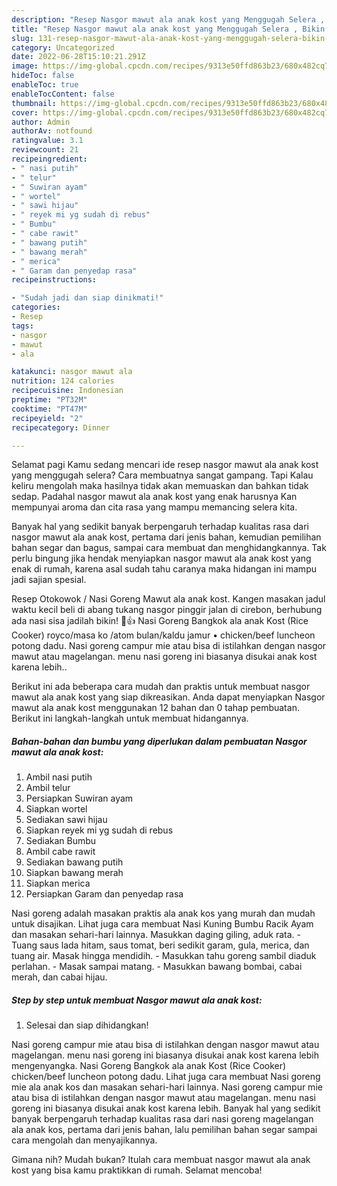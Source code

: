 ```yaml
---
description: "Resep Nasgor mawut ala anak kost yang Menggugah Selera , Bikin Ngiler"
title: "Resep Nasgor mawut ala anak kost yang Menggugah Selera , Bikin Ngiler"
slug: 131-resep-nasgor-mawut-ala-anak-kost-yang-menggugah-selera-bikin-ngiler
category: Uncategorized
date: 2022-06-28T15:10:21.291Z
image: https://img-global.cpcdn.com/recipes/9313e50ffd863b23/680x482cq70/nasgor-mawut-ala-anak-kost-foto-resep-utama.jpg
hideToc: false
enableToc: true
enableTocContent: false
thumbnail: https://img-global.cpcdn.com/recipes/9313e50ffd863b23/680x482cq70/nasgor-mawut-ala-anak-kost-foto-resep-utama.jpg
cover: https://img-global.cpcdn.com/recipes/9313e50ffd863b23/680x482cq70/nasgor-mawut-ala-anak-kost-foto-resep-utama.jpg
author: Admin
authorAv: notfound
ratingvalue: 3.1
reviewcount: 21
recipeingredient:
- " nasi putih"
- " telur"
- " Suwiran ayam"
- " wortel"
- " sawi hijau"
- " reyek mi yg sudah di rebus"
- " Bumbu"
- " cabe rawit"
- " bawang putih"
- " bawang merah"
- " merica"
- " Garam dan penyedap rasa"
recipeinstructions:

- "Sudah jadi dan siap dinikmati!"
categories:
- Resep
tags:
- nasgor
- mawut
- ala

katakunci: nasgor mawut ala 
nutrition: 124 calories
recipecuisine: Indonesian
preptime: "PT32M"
cooktime: "PT47M"
recipeyield: "2"
recipecategory: Dinner

---
```



Selamat pagi Kamu sedang mencari ide resep nasgor mawut ala anak kost yang menggugah selera? Cara membuatnya sangat gampang. Tapi Kalau keliru mengolah maka hasilnya tidak akan memuaskan dan bahkan tidak sedap. Padahal nasgor mawut ala anak kost yang enak harusnya Kan mempunyai aroma dan cita rasa yang mampu memancing selera kita.


Banyak hal yang sedikit banyak berpengaruh terhadap kualitas rasa dari nasgor mawut ala anak kost, pertama dari jenis bahan, kemudian pemilihan bahan segar dan bagus, sampai cara membuat dan menghidangkannya. Tak perlu bingung jika hendak menyiapkan nasgor mawut ala anak kost yang enak di rumah, karena asal sudah tahu caranya maka hidangan ini mampu jadi sajian spesial.

Resep Otokowok / Nasi Goreng Mawut ala anak kost. Kangen masakan jadul waktu kecil beli di abang tukang nasgor pinggir jalan di cirebon, berhubung ada nasi sisa jadilah bikin! 🤤👍 Nasi Goreng Bangkok ala anak Kost (Rice Cooker) royco/masa ko /atom bulan/kaldu jamur • chicken/beef luncheon potong dadu. Nasi goreng campur mie atau bisa di istilahkan dengan nasgor mawut atau magelangan. menu nasi goreng ini biasanya disukai anak kost karena lebih..


Berikut ini ada beberapa cara mudah dan praktis untuk membuat nasgor mawut ala anak kost yang siap dikreasikan. Anda dapat menyiapkan Nasgor mawut ala anak kost menggunakan 12 bahan dan 0 tahap pembuatan. Berikut ini langkah-langkah untuk membuat hidangannya.

<!--inarticleads1-->

##### Bahan-bahan dan bumbu yang diperlukan dalam pembuatan Nasgor mawut ala anak kost:

1. Ambil  nasi putih
1. Ambil  telur
1. Persiapkan  Suwiran ayam
1. Siapkan  wortel
1. Sediakan  sawi hijau
1. Siapkan  reyek mi yg sudah di rebus
1. Sediakan  Bumbu
1. Ambil  cabe rawit
1. Sediakan  bawang putih
1. Siapkan  bawang merah
1. Siapkan  merica
1. Persiapkan  Garam dan penyedap rasa


Nasi goreng adalah masakan praktis ala anak kos yang murah dan mudah untuk disajikan. Lihat juga cara membuat Nasi Kuning Bumbu Racik Ayam dan masakan sehari-hari lainnya. Masukkan daging giling, aduk rata. - Tuang saus lada hitam, saus tomat, beri sedikit garam, gula, merica, dan tuang air. Masak hingga mendidih. - Masukkan tahu goreng sambil diaduk perlahan. - Masak sampai matang. - Masukkan bawang bombai, cabai merah, dan cabai hijau. 

<!--inarticleads2-->

##### Step by step untuk membuat Nasgor mawut ala anak kost:


1. Selesai dan siap dihidangkan!

Nasi goreng campur mie atau bisa di istilahkan dengan nasgor mawut atau magelangan. menu nasi goreng ini biasanya disukai anak kost karena lebih mengenyangka. Nasi Goreng Bangkok ala anak Kost (Rice Cooker) chicken/beef luncheon potong dadu. Lihat juga cara membuat Nasi goreng mie ala anak kos dan masakan sehari-hari lainnya. Nasi goreng campur mie atau bisa di istilahkan dengan nasgor mawut atau magelangan. menu nasi goreng ini biasanya disukai anak kost karena lebih. Banyak hal yang sedikit banyak berpengaruh terhadap kualitas rasa dari nasi goreng magelangan ala anak kos, pertama dari jenis bahan, lalu pemilihan bahan segar sampai cara mengolah dan menyajikannya. 

Gimana nih? Mudah bukan? Itulah cara membuat nasgor mawut ala anak kost yang bisa kamu praktikkan di rumah. Selamat mencoba!
